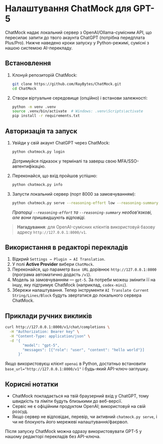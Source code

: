 ﻿# Налаштування ChatMock для GPT-5

ChatMock надає локальний сервер з OpenAI/Ollama-сумісним API, що пересилає запити до твого акаунта ChatGPT (потрібна передплата Plus/Pro). Нижче наведено кроки запуску у Python-режимі, сумісні з нашою системою AI-перекладу.

## Встановлення

1. Клонуй репозиторій ChatMock:
   ```bash
   git clone https://github.com/RayBytes/ChatMock.git
   cd ChatMock
   ```
2. Створи віртуальне середовище (опційно) і встанови залежності:
   ```bash
   python -m venv .venv
   source .venv/bin/activate  # Windows: .venv\Scripts\activate
   pip install -r requirements.txt
   ```

## Авторизація та запуск

1. Увійди у свій акаунт ChatGPT через ChatMock:
   ```bash
   python chatmock.py login
   ```
   Дотримуйся підказок у терміналі та заверш свою MFA/SSO-автентифікацію.

2. Переконайся, що вхід пройшов успішно:
   ```bash
   python chatmock.py info
   ```

3. Запусти локальний сервер (порт 8000 за замовчуванням):
   ```bash
   python chatmock.py serve --reasoning-effort low --reasoning-summary none
   ```
   *Прапорці `--reasoning-effort` та `--reasoning-summary` необов’язкові, але вони пришвидшують відповіді.*

> **Нагадування**: для OpenAI-сумісних клієнтів використовуй базову адресу `http://127.0.0.1:8000/v1`.

## Використання в редакторі перекладів

1. Відкрий `Settings → Plugin → AI Translation`.
2. У полі **Active Provider** вибери `ChatMock`.
3. Переконайся, що параметр `Base URL` дорівнює `http://127.0.0.1:8000` (програма автоматично додасть `/v1`).
4. Модель за замовчуванням — `gpt-5`. За потреби можеш змінити її на іншу, яку підтримує ChatMock (наприклад, `codex-mini`).
5. Збережи налаштування. Тепер інструменти `AI Translate Current String/Lines/Block` будуть звертатися до локального сервера ChatMock.

## Приклади ручних викликів

```bash
curl http://127.0.0.1:8000/v1/chat/completions \
  -H "Authorization: Bearer key" \
  -H "Content-Type: application/json" \
  -d '{
        "model": "gpt-5",
        "messages": [{"role": "user", "content": "hello world"}]
      }'
```

Якщо використовуєш клієнт `openai` в Python, достатньо встановити `base_url="http://127.0.0.1:8000/v1"` і будь-який API-ключ-заглушку.

## Корисні нотатки

- ChatMock покладається на твій браузерний вхід у ChatGPT, тому швидкість та ліміти будуть близькими до веб-версії.
- Сервіс не є офіційним продуктом OpenAI; використовуй на свій розсуд.
- Якщо сервер не відповідає, перевір, чи активний `chatmock.py serve`, і чи не блокують його мережеві налаштування/фаєрвол.

Після запуску ChatMock можна одразу використовувати GPT-5 у нашому редакторі перекладів без API-ключа.
